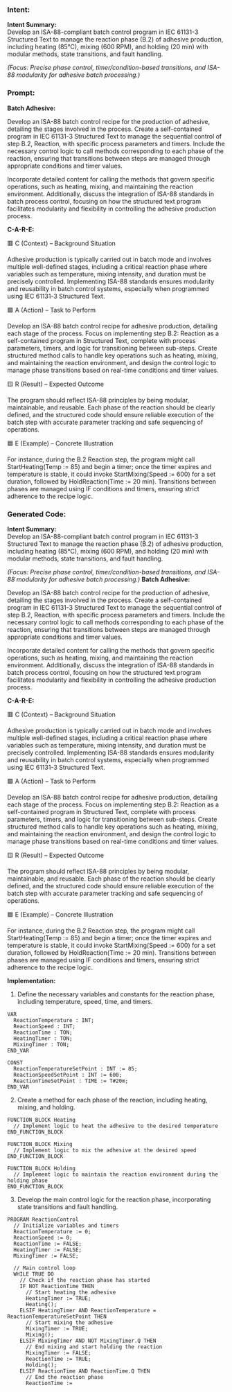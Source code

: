 ### Intent:
**Intent Summary:**  
Develop an ISA-88-compliant batch control program in IEC 61131-3 Structured Text to manage the reaction phase (B.2) of adhesive production, including heating (85°C), mixing (600 RPM), and holding (20 min) with modular methods, state transitions, and fault handling.  

*(Focus: Precise phase control, timer/condition-based transitions, and ISA-88 modularity for adhesive batch processing.)*

### Prompt:
**Batch Adhesive:**

Develop an ISA-88 batch control recipe for the production of adhesive, detailing the stages involved in the process. Create a self-contained program in IEC 61131-3 Structured Text to manage the sequential control of step B.2, Reaction, with specific process parameters and timers. Include the necessary control logic to call methods corresponding to each phase of the reaction, ensuring that transitions between steps are managed through appropriate conditions and timer values.

Incorporate detailed content for calling the methods that govern specific operations, such as heating, mixing, and maintaining the reaction environment. Additionally, discuss the integration of ISA-88 standards in batch process control, focusing on how the structured text program facilitates modularity and flexibility in controlling the adhesive production process.

**C-A-R-E:**

🟥 C (Context) – Background Situation

Adhesive production is typically carried out in batch mode and involves multiple well-defined stages, including a critical reaction phase where variables such as temperature, mixing intensity, and duration must be precisely controlled. Implementing ISA-88 standards ensures modularity and reusability in batch control systems, especially when programmed using IEC 61131-3 Structured Text.

🟩 A (Action) – Task to Perform

Develop an ISA-88 batch control recipe for adhesive production, detailing each stage of the process. Focus on implementing step B.2: Reaction as a self-contained program in Structured Text, complete with process parameters, timers, and logic for transitioning between sub-steps. Create structured method calls to handle key operations such as heating, mixing, and maintaining the reaction environment, and design the control logic to manage phase transitions based on real-time conditions and timer values.

🟨 R (Result) – Expected Outcome

The program should reflect ISA-88 principles by being modular, maintainable, and reusable. Each phase of the reaction should be clearly defined, and the structured code should ensure reliable execution of the batch step with accurate parameter tracking and safe sequencing of operations.

🟦 E (Example) – Concrete Illustration

For instance, during the B.2 Reaction step, the program might call StartHeating(Temp := 85) and begin a timer; once the timer expires and temperature is stable, it could invoke StartMixing(Speed := 600) for a set duration, followed by HoldReaction(Time := 20 min). Transitions between phases are managed using IF conditions and timers, ensuring strict adherence to the recipe logic.

### Generated Code:
**Intent Summary:**  
Develop an ISA-88-compliant batch control program in IEC 61131-3 Structured Text to manage the reaction phase (B.2) of adhesive production, including heating (85°C), mixing (600 RPM), and holding (20 min) with modular methods, state transitions, and fault handling.  

*(Focus: Precise phase control, timer/condition-based transitions, and ISA-88 modularity for adhesive batch processing.)*
**Batch Adhesive:**

Develop an ISA-88 batch control recipe for the production of adhesive, detailing the stages involved in the process. Create a self-contained program in IEC 61131-3 Structured Text to manage the sequential control of step B.2, Reaction, with specific process parameters and timers. Include the necessary control logic to call methods corresponding to each phase of the reaction, ensuring that transitions between steps are managed through appropriate conditions and timer values.

Incorporate detailed content for calling the methods that govern specific operations, such as heating, mixing, and maintaining the reaction environment. Additionally, discuss the integration of ISA-88 standards in batch process control, focusing on how the structured text program facilitates modularity and flexibility in controlling the adhesive production process.

**C-A-R-E:**

🟥 C (Context) – Background Situation

Adhesive production is typically carried out in batch mode and involves multiple well-defined stages, including a critical reaction phase where variables such as temperature, mixing intensity, and duration must be precisely controlled. Implementing ISA-88 standards ensures modularity and reusability in batch control systems, especially when programmed using IEC 61131-3 Structured Text.

🟩 A (Action) – Task to Perform

Develop an ISA-88 batch control recipe for adhesive production, detailing each stage of the process. Focus on implementing step B.2: Reaction as a self-contained program in Structured Text, complete with process parameters, timers, and logic for transitioning between sub-steps. Create structured method calls to handle key operations such as heating, mixing, and maintaining the reaction environment, and design the control logic to manage phase transitions based on real-time conditions and timer values.

🟨 R (Result) – Expected Outcome

The program should reflect ISA-88 principles by being modular, maintainable, and reusable. Each phase of the reaction should be clearly defined, and the structured code should ensure reliable execution of the batch step with accurate parameter tracking and safe sequencing of operations.

🟦 E (Example) – Concrete Illustration

For instance, during the B.2 Reaction step, the program might call StartHeating(Temp := 85) and begin a timer; once the timer expires and temperature is stable, it could invoke StartMixing(Speed := 600) for a set duration, followed by HoldReaction(Time := 20 min). Transitions between phases are managed using IF conditions and timers, ensuring strict adherence to the recipe logic.

**Implementation:**

1. Define the necessary variables and constants for the reaction phase, including temperature, speed, time, and timers.

```
VAR
  ReactionTemperature : INT;
  ReactionSpeed : INT;
  ReactionTime : TON;
  HeatingTimer : TON;
  MixingTimer : TON;
END_VAR

CONST
  ReactionTemperatureSetPoint : INT := 85;
  ReactionSpeedSetPoint : INT := 600;
  ReactionTimeSetPoint : TIME := T#20m;
END_VAR
```

2. Create a method for each phase of the reaction, including heating, mixing, and holding.

```
FUNCTION_BLOCK Heating
  // Implement logic to heat the adhesive to the desired temperature
END_FUNCTION_BLOCK

FUNCTION_BLOCK Mixing
  // Implement logic to mix the adhesive at the desired speed
END_FUNCTION_BLOCK

FUNCTION_BLOCK Holding
  // Implement logic to maintain the reaction environment during the holding phase
END_FUNCTION_BLOCK
```

3. Develop the main control logic for the reaction phase, incorporating state transitions and fault handling.

```
PROGRAM ReactionControl
  // Initialize variables and timers
  ReactionTemperature := 0;
  ReactionSpeed := 0;
  ReactionTime := FALSE;
  HeatingTimer := FALSE;
  MixingTimer := FALSE;

  // Main control loop
  WHILE TRUE DO
    // Check if the reaction phase has started
    IF NOT ReactionTime THEN
      // Start heating the adhesive
      HeatingTimer := TRUE;
      Heating();
    ELSIF HeatingTimer AND ReactionTemperature = ReactionTemperatureSetPoint THEN
      // Start mixing the adhesive
      MixingTimer := TRUE;
      Mixing();
    ELSIF MixingTimer AND NOT MixingTimer.Q THEN
      // End mixing and start holding the reaction
      MixingTimer := FALSE;
      ReactionTime := TRUE;
      Holding();
    ELSIF ReactionTime AND ReactionTime.Q THEN
      // End the reaction phase
      ReactionTime :=
